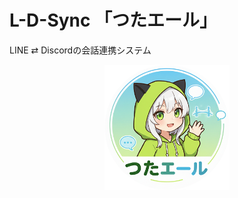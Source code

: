 # L-D-Sync 「つたエール」

LINE ⇄ Discordの会話連携システム

<p align="center">
  <img src="./tsutaeru-logo.png" alt="tsutaeru-logo" width="200" height="200">
</p>
